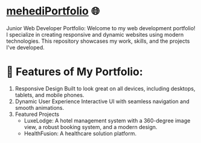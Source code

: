 # [mehediPortfolio](https://mehedi-6a626.web.app/) 🌐

Junior Web Developer Portfolio:
Welcome to my web development portfolio! I specialize in creating responsive and dynamic websites using modern technologies. This repository showcases my work, skills, and the projects I've developed.

# 🌟 Features of My Portfolio:
1. Responsive Design
     Built to look great on all devices, including desktops, tablets, and mobile phones.
2. Dynamic User Experience
     Interactive UI with seamless navigation and smooth animations.
3. Featured Projects
     - LuxeLodge: A hotel management system with a 360-degree image view, a robust booking system, and a modern design.
     - HealthFusion: A healthcare solution platform.


